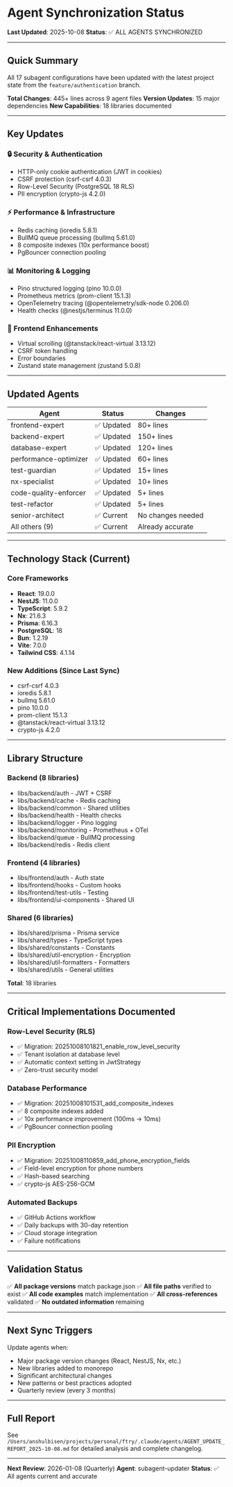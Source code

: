 # Agent Synchronization Status

**Last Updated**: 2025-10-08
**Status**: ✅ ALL AGENTS SYNCHRONIZED

---

## Quick Summary

All 17 subagent configurations have been updated with the latest project state from the `feature/authentication` branch.

**Total Changes**: 445+ lines across 9 agent files
**Version Updates**: 15 major dependencies
**New Capabilities**: 18 libraries documented

---

## Key Updates

### 🔒 Security & Authentication

- HTTP-only cookie authentication (JWT in cookies)
- CSRF protection (csrf-csrf 4.0.3)
- Row-Level Security (PostgreSQL 18 RLS)
- PII encryption (crypto-js 4.2.0)

### ⚡ Performance & Infrastructure

- Redis caching (ioredis 5.8.1)
- BullMQ queue processing (bullmq 5.61.0)
- 8 composite indexes (10x performance boost)
- PgBouncer connection pooling

### 📊 Monitoring & Logging

- Pino structured logging (pino 10.0.0)
- Prometheus metrics (prom-client 15.1.3)
- OpenTelemetry tracing (@opentelemetry/sdk-node 0.206.0)
- Health checks (@nestjs/terminus 11.0.0)

### 🎨 Frontend Enhancements

- Virtual scrolling (@tanstack/react-virtual 3.13.12)
- CSRF token handling
- Error boundaries
- Zustand state management (zustand 5.0.8)

---

## Updated Agents

| Agent                 | Status     | Changes           |
| --------------------- | ---------- | ----------------- |
| frontend-expert       | ✅ Updated | 80+ lines         |
| backend-expert        | ✅ Updated | 150+ lines        |
| database-expert       | ✅ Updated | 120+ lines        |
| performance-optimizer | ✅ Updated | 60+ lines         |
| test-guardian         | ✅ Updated | 15+ lines         |
| nx-specialist         | ✅ Updated | 10+ lines         |
| code-quality-enforcer | ✅ Updated | 5+ lines          |
| test-refactor         | ✅ Updated | 5+ lines          |
| senior-architect      | ✅ Current | No changes needed |
| All others (9)        | ✅ Current | Already accurate  |

---

## Technology Stack (Current)

### Core Frameworks

- **React**: 19.0.0
- **NestJS**: 11.0.0
- **TypeScript**: 5.9.2
- **Nx**: 21.6.3
- **Prisma**: 6.16.3
- **PostgreSQL**: 18
- **Bun**: 1.2.19
- **Vite**: 7.0.0
- **Tailwind CSS**: 4.1.14

### New Additions (Since Last Sync)

- csrf-csrf 4.0.3
- ioredis 5.8.1
- bullmq 5.61.0
- pino 10.0.0
- prom-client 15.1.3
- @tanstack/react-virtual 3.13.12
- crypto-js 4.2.0

---

## Library Structure

### Backend (8 libraries)

- libs/backend/auth - JWT + CSRF
- libs/backend/cache - Redis caching
- libs/backend/common - Shared utilities
- libs/backend/health - Health checks
- libs/backend/logger - Pino logging
- libs/backend/monitoring - Prometheus + OTel
- libs/backend/queue - BullMQ processing
- libs/backend/redis - Redis client

### Frontend (4 libraries)

- libs/frontend/auth - Auth state
- libs/frontend/hooks - Custom hooks
- libs/frontend/test-utils - Testing
- libs/frontend/ui-components - Shared UI

### Shared (6 libraries)

- libs/shared/prisma - Prisma service
- libs/shared/types - TypeScript types
- libs/shared/constants - Constants
- libs/shared/util-encryption - Encryption
- libs/shared/util-formatters - Formatters
- libs/shared/utils - General utilities

**Total**: 18 libraries

---

## Critical Implementations Documented

### Row-Level Security (RLS)

- ✅ Migration: 20251008101821_enable_row_level_security
- ✅ Tenant isolation at database level
- ✅ Automatic context setting in JwtStrategy
- ✅ Zero-trust security model

### Database Performance

- ✅ Migration: 20251008101531_add_composite_indexes
- ✅ 8 composite indexes added
- ✅ 10x performance improvement (100ms → 10ms)
- ✅ PgBouncer connection pooling

### PII Encryption

- ✅ Migration: 20251008110859_add_phone_encryption_fields
- ✅ Field-level encryption for phone numbers
- ✅ Hash-based searching
- ✅ crypto-js AES-256-GCM

### Automated Backups

- ✅ GitHub Actions workflow
- ✅ Daily backups with 30-day retention
- ✅ Cloud storage integration
- ✅ Failure notifications

---

## Validation Status

✅ **All package versions** match package.json
✅ **All file paths** verified to exist
✅ **All code examples** match implementation
✅ **All cross-references** validated
✅ **No outdated information** remaining

---

## Next Sync Triggers

Update agents when:

- Major package version changes (React, NestJS, Nx, etc.)
- New libraries added to monorepo
- Significant architectural changes
- New patterns or best practices adopted
- Quarterly review (every 3 months)

---

## Full Report

See `/Users/anshulbisen/projects/personal/ftry/.claude/agents/AGENT_UPDATE_REPORT_2025-10-08.md` for detailed analysis and complete changelog.

---

**Next Review**: 2026-01-08 (Quarterly)
**Agent**: subagent-updater
**Status**: ✅ All agents current and accurate
